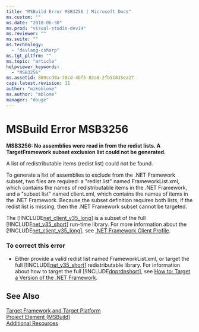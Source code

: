 ```yaml
---
title: "MSBuild Error MSB3256 | Microsoft Docs"
ms.custom: ""
ms.date: "2018-06-30"
ms.prod: "visual-studio-dev14"
ms.reviewer: ""
ms.suite: ""
ms.technology: 
  - "devlang-csharp"
ms.tgt_pltfrm: ""
ms.topic: "article"
helpviewer_keywords: 
  - "MSB3256"
ms.assetid: 809ccd0a-78cd-4bf5-83a8-2fb51815ea27
caps.latest.revision: 11
author: "mikeblome"
ms.author: "mblome"
manager: "douge"
---
```

# MSBuild Error MSB3256
**MSB3256: No assemblies were read in from the redist lists. A TargetFramework subset exclusion list could not be generated.**  
  
 A list of redistributable items (redist list) could not be found.  
  
 To generate a list of assemblies to exclude from the .NET Framework subset, two files are required: a "redist list" named FrameworkList.xml, which contains the names of redistributable items in the .NET Framework, and a "subset list" named client.xml, which contains the names of items in the .NET Framework. Because the subset definition requires both lists, if the redist list is missing, then the .NET Framework subset cannot be targeted.  
  
 The [!INCLUDE[net_client_v35_long](../includes/net-client-v35-long-md.md)] is a subset of the full [!INCLUDE[net_v35_short](../includes/net-v35-short-md.md)] run-time library. For more information about the [!INCLUDE[net_client_v35_long](../includes/net-client-v35-long-md.md)], see [.NET Framework Client Profile](../Topic/.NET%20Framework%20Client%20Profile.md).  
  
### To correct this error  
  
-   Either provide a valid redist list named FrameworkList.xml, or target the full [!INCLUDE[net_v35_short](../includes/net-v35-short-md.md)] redistributable library. For information about how to target the full [!INCLUDE[dnprdnshort](../includes/dnprdnshort-md.md)], see [How to: Target a Version of the .NET Framework](../ide/how-to-target-a-version-of-the-dotnet-framework.md).  
  
## See Also  
 [Target Framework and Target Platform](../msbuild/msbuild-target-framework-and-target-platform.md)   
 [Project Element (MSBuild)](../msbuild/project-element-msbuild.md)   
 [Additional Resources](../msbuild/additional-msbuild-resources.md)